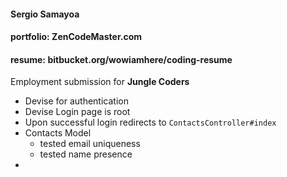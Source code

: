 #### Sergio Samayoa  
#### portfolio:  **ZenCodeMaster.com**  
#### resume:  **bitbucket.org/wowiamhere/coding-resume**  

Employment submission for **Jungle Coders**  

- Devise for authentication   
- Devise Login page is root  
- Upon successful login redirects to `ContactsController#index`  
- Contacts Model
  + tested email uniqueness
  + tested name presence
- 